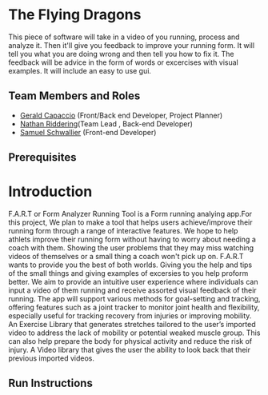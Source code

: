 # The Flying Dragons

This piece of software will take in a video of you running, process and analyze it. Then it'll give you feedback to improve your running form. It will tell you what you are doing wrong and then tell you how to fix it. The feedback will be advice in the form of words or excercises with visual examples. It will include an easy to use gui.

## Team Members and Roles

* [Gerald Capaccio](https://github.com/JerryCap/CIS350-HW2-Capaccio.git) (Front/Back end Developer, Project Planner)
* [Nathan Riddering](https://github.com/nridd/CIS350-HW2-Riddering.git)(Team Lead , Back-end Developer)
* [Samuel Schwallier](https://github.com/schwalls/CIS350-HW2--Schwallier-) (Front-end Developer)
## Prerequisites

# Introduction
F.A.R.T or Form Analyzer Running Tool is a Form running analying app.For this project, We plan to make a tool that helps users achieve/improve their running form through a range of interactive features. We hope to help athlets improve their running form without having to worry about needing a coach with them. Showing the user problems that they may miss watching videos of themselves or a small thing a coach won't pick up on. F.A.R.T wants to provide you the best of both worlds. Giving you the help and tips of the small things and giving examples of excersies to you help proform better. We aim to provide an intuitive user experience where individuals can input a video of them running and receive assorted visual feedback of their running. The app will support various methods for goal-setting and tracking, offering features such as a joint tracker to monitor joint health and flexibility, especially useful for tracking recovery from injuries or improving mobility. An Exercise Library that generates stretches tailored to the user’s imported video to address the lack of mobility or potential weaked muscle group. This can also help prepare the body for physical activity and reduce the risk of injury. A Video library that gives the user the ability to look back that their previous imported videos.

## Run Instructions
